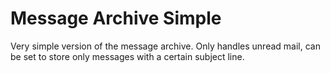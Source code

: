 Message Archive Simple
==========

Very simple version of the message archive. Only handles unread mail, can be set to store only messages with a certain subject line.